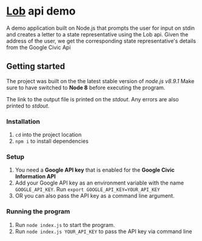 # [Lob](https://lob.com/docs) api demo

A demo application built on Node.js that prompts the user for input on stdin and creates a letter to a state representative using the Lob api.
Given the address of the user, we get the corresponding state representative's details from the Google Civic Api

## Getting started

The project was built on the the latest stable version of _node.js v8.9.1_
Make sure to have switched to __Node 8__ before executing the program.

The link to the output file is printed on the _stdout_. Any errors are also printed to _stdout_.

### Installation
1. `cd` into the project location
1. `npm i` to install dependencies

### Setup
1. You need a __Google API key__ that is enabled for the __Google Civic Information API__
2. Add your Google API key as an environment variable with the name `GOOGLE_API_KEY`.
    Run `export GOOGLE_API_KEY=YOUR_API_KEY`
3. OR you can also pass the API key as a command line argument.

### Running the program
1. Run `node index.js` to start the program.
2. Run `node index.js YOUR_API_KEY` to pass the API key via command line


